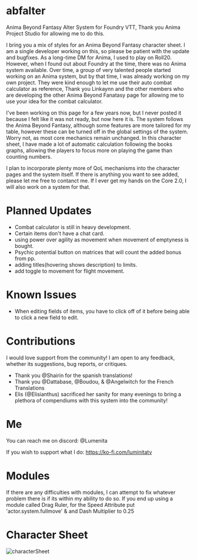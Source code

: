 # abfalter
Anima Beyond Fantasy Alter System for Foundry VTT, Thank you Anima Project Studio for allowing me to do this.

I bring you a mix of styles for an Anima Beyond Fantasy character sheet. I am a single developer working on this, so please be patient with the update and bugfixes.
As a long-time DM for Anima, I used to play on Roll20. However, when I found out about Foundry at the time, there was no Anima system available. Over time, a group of very talented people started working on an Anima system, but by that time, I was already working on my own project.
They were kind enough to let me use their auto combat calculator as reference, Thank you Linkaynn and the other members who are developing the other Anima Beyond Fanatasy page for allowing me to use your idea for the combat calculator.

I've been working on this page for a few years now, but I never posted it because I felt like it was not ready, but now here it is.
The system follows the Anima Beyond Fantasy, although some features are more tailored for my table, however these can be turned off in the global settings of the system.
Worry not, as most core mechanics remain unchanged.
In this character sheet, I have made a lot of automatic calculation following the books graphs, allowing the players to focus more on playing the game than counting numbers.

I plan to incorporate plenty more of QoL mechanisms into the character pages and the system itself.
If there is anything you want to see added, please let me free to contanct me.
If I ever get my hands on the Core 2.0, I will also work on a system for that.

# Planned Updates
- Combat calculator is still in heavy development.
- Certain items don't have a chat card.
- using power over agility as movement when movement of emptyness is bought.
- Psychic potential button on matrices that will count the added bonus from pp.
- adding titles(hovering shows description) to limits.
- add toggle to movement for flight movement.
  
# Known Issues
- When editing fields of items, you have to click off of it before being able to click a new field to edit.

# Contributions
I would love support from the community! I am open to any feedback, whether its suggestions, bug reports, or critiques.
- Thank you @Shairin for the spanish translations!
- Thank you @Dattabase, @Boudou, & @Angelwitch for the French Translations
- Elis (@Elisianthus) sacrificed her sanity for many evenings to bring a plethora of compendiums with this system into the community!

# Me
You can reach me on discord: @Lumenita 

If you wish to support what I do: https://ko-fi.com/luminitatv

# Modules
If there are any difficulties with modules, I can attempt to fix whatever problem there is if its within my ability to do so.
If you end up using a module called Drag Ruler, for the Speed Attribute put 'actor.system.fullmove' & and Dash Multiplier to 0.25

# Character Sheet
![characterSheet](https://github.com/Lumenita/abfalter/assets/61290963/3dff4b59-e2bc-4f00-8f46-dd4dbdf01f06)
